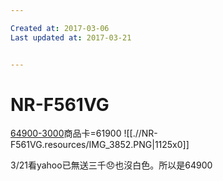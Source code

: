 ```yaml
---

Created at: 2017-03-06
Last updated at: 2017-03-21


---
```


# NR-F561VG


[64900-3000](tel:64900-3000)商品卡=61900
![[.//NR-F561VG.resources/IMG_3852.PNG\|1125x0]]

3/21看yahoo已無送三千😞也沒白色。所以是64900

